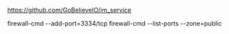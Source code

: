 https://github.com/GoBelieveIO/im_service

firewall-cmd  --add-port=3334/tcp
firewall-cmd  --list-ports --zone=public

